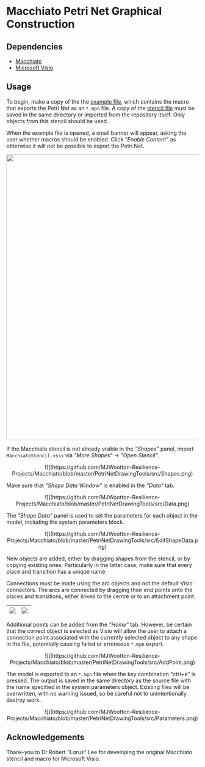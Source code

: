 # Macchiato Petri Net Graphical Construction

## Dependencies

* [Macchiato](https://github.com/MJWootton-Resilience-Projects/Macchiato)
* [Microsoft Visio](https://www.microsoft.com/en/microsoft-365/visio/flowchart-software)

## Usage

To begin, make a copy of the the [example file](https://github.com/MJWootton-Resilience-Projects/Macchiato/blob/master/PetriNetDrawingTools/MacchiatoExample.vsdm), which contains the macro that exports the Petri Net as an `*.mpn` file.  A copy of the [stencil file](https://github.com/MJWootton-Resilience-Projects/Macchiato/blob/master/PetriNetDrawingTools/MacchiatoStencil.vssx) must be saved in the same directory or imported from the repository itself. Only objects from this stencil should be used.

When the example file is opened, a small banner will appear, asking the user  whether macros should be enabled. Click *"Enable Content"* as otherwise it will not be possible to export the Petri Net.

<p style="text-align: center;"><img src="https://github.com/MJWootton-Resilience-Projects/Macchiato/blob/master/PetriNetDrawingTools/src/Macro.png" width='750' /></p>

If the Macchiato stencil is not already visible in the *"Shapes"* panel, import `MacchiatoStencil.vssx` via *"More Shapes"* → *"Open Stencil"*.

<p style="text-align: center;">
  ![](https://github.com/MJWootton-Resilience-Projects/Macchiato/blob/master/PetriNetDrawingTools/src/Shapes.png)
</p>

Make sure that *"Shape Data Window"* is enabled in the *"Data"* tab.

<p style="text-align: center;">
  ![](https://github.com/MJWootton-Resilience-Projects/Macchiato/blob/master/PetriNetDrawingTools/src/Data.png)
</p>

The *"Shape Data"* panel is used to set the parameters for each object in the model, including the system parameters block.

<p style="text-align: center;">
  ![](https://github.com/MJWootton-Resilience-Projects/Macchiato/blob/master/PetriNetDrawingTools/src/EditShapeData.png)
</p>

New objects are added, either by dragging shapes from the stencil, or by copying existing ones. Particularly in the latter case, make sure that every place and transition has a unique name.

Connections must be made using the arc objects and not the default Visio connectors. The arcs are connected by dragging their end points onto the places and transitions, either linked to the centre or to an attachment point.

| ![](https://github.com/MJWootton-Resilience-Projects/Macchiato/blob/master/PetriNetDrawingTools/src/Glue.png) | ![](https://github.com/MJWootton-Resilience-Projects/Macchiato/blob/master/PetriNetDrawingTools/src/Point.png) |
| ------------------------------------------------------------ | ------------------------------------------------------------ |

Additional points can be added from the *"Home"* tab. However, be certain that the correct object is selected as Visio will allow the user to attach a connection point associated with the currently selected object to any shape in the file, potentially causing failed or erroneous `*.mpn` export.

<p style="text-align: center;">
  ![](https://github.com/MJWootton-Resilience-Projects/Macchiato/blob/master/PetriNetDrawingTools/src/AddPoint.png)
</p>

The model is exported to an `*.mpn` file when the key combination *"ctrl*+*e"* is pressed. The output is saved in the same directory as the source file with the name specified in the system parameters object. Existing files will be overwritten, with no warning issued, so be careful not to unintentionally destroy work.

<p style="text-align: center;">
  ![](https://github.com/MJWootton-Resilience-Projects/Macchiato/blob/master/PetriNetDrawingTools/src/Parameters.png)
</p>

## Acknowledgements

Thank-you to Dr Robert *"Larus"* Lee for developing the original Macchiato stencil and macro for Microsoft Visio.
